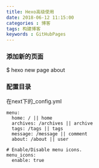 ```yaml
---
title: Hexo高级使用
date: 2018-06-12 11:15:00
categories : 博客
tags: 构建博客
keywords : GitHubPages
---
```


### 添加新的页面

$ hexo new page about


### 配置目录

在next下的_config.yml

```
menu:
  home: / || home
  archives: /archives || archive
  tags: /tags || tags
  message: /message || comment
  about: /about || user

# Enable/Disable menu icons.
menu_icons:
  enable: true

```